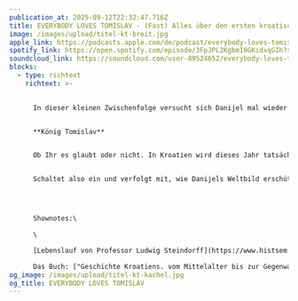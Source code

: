 ```yaml
---
publication_at: 2025-09-12T22:32:47.716Z
title: EVERYBODY LOVES TOMISLAV - (Fast) Alles über den ersten kroatischen König
image: /images/upload/titel-kt-breit.jpg
apple_link: https://podcasts.apple.com/de/podcast/everybody-loves-tomislav-fast-alles-%C3%BCber-den-ersten/id1170436903?i=1000726580107
spotify_link: https://open.spotify.com/episode/3FpJPL2KgbmI8GKidxqGIh?si=zw9E_kZWTyGCajXLvMxhvg
soundcloud_link: https://soundcloud.com/user-89524652/everybody-loves-tomislav-fast-alles-uber-den-ersten-kroatischen-konig
blocks:
  - type: richtext
    richtext: >-
      

      In dieser kleinen Zwischenfolge versucht sich Danijel mal wieder als History-Podcaster. Und wenn wir History sagen, meinen wir - regelmäßige HörerInnen wissen das natürlich schon - die "Tatsache", dass auf dem Feld von Danijels Familie der erste kroatische König gekrönt wurde.


      **König Tomislav**


      Ob Ihr es glaubt oder nicht. In Kroatien wird dieses Jahr tatsächlich sehr feierlich der 1100. Jahrestag der angeblichen Krönung auf dem Feld von Duvno begangen. Zeit also, sich mal mit dem realen König Tomislav zu befassen. Und da Danijel da ein bisschen vorbelastet ist, hat er sich professionelle Hilfe ins Studion geholt: Professor Ludwig Steindorff, Historiker mit dem Schwerpunk Ost- und Südosteuropa und Verfasser des Buches "Geschichte Kroatiens. Vom Mittelalter bis zur Gegenwart".


      Schaltet also ein und verfolgt mit, wie Danijels Weltbild erschüttert wird...




      Shownotes:\

      \

      [Lebenslauf von Professor Ludwig Steindorff](https://www.histsem.uni-kiel.de/de/das-institut-1/abteilungen/osteuropaeische-geschichte/team/Lehrbeauftragte-Promovierende-und-Ehemalige/prof.-dr.-ludwig-steindorff)\

      Das Buch: ["Geschichte Kroatiens. vom Mittelalter bis zur Gegenwart."](https://www.verlag-pustet.de/shop/item/9783791731322/geschichte-kroatiens-von-ludwig-steindorff-gebundenes-buch#)
og_image: /images/upload/titel-kt-kachel.jpg
og_title: EVERYBODY LOVES TOMISLAV
---
```

